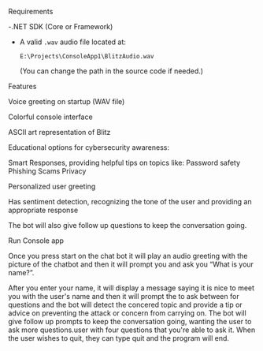 Requirements 

  

-.NET SDK (Core or Framework) 

- A valid `.wav` audio file located at:   

  `E:\Projects\ConsoleApp1\BlitzAudio.wav`   

  (You can change the path in the source code if needed.) 


 Features 

 Voice greeting on startup (WAV file) 

 Colorful console interface 

 ASCII art representation of Blitz 

 Educational options for cybersecurity awareness: 

Smart Responses, providing helpful tips on topics like:
Password safety
Phishing
Scams
Privacy

 Personalized user greeting 

 Has sentiment detection, recognizing the tone of the user and providing an appropriate response

 The bot will also give follow up questions to keep the conversation going.

 
Run Console app 

Once you press start on the chat bot it will play an audio greeting with the picture of the chatbot and then it will prompt you and ask you “What is your name?”. 

 After you enter your name, it will display a message saying it is nice to meet you with the user's name and then it will prompt the to ask between for questions and the bot will detect the concered topic and provide a tip or advice on preventing the attack or concern from carrying on. The bot will give follow up prompts to keep the conversation going, wanting the user to ask more questions.user with four questions that you're able to ask it. When the user wishes to quit, they can type quit and the program will end. 
